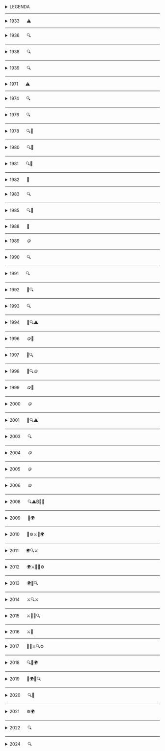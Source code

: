 
<details>
<summary>LEGENDA</summary>

- ⚠️ Problema del monopolio monetario  
- 🔍 Evoluzione tecnologica che ha portato a Bitcoin e alle sue tecnologie correlate  
- 🌱 Ideologia fondante di Bitcoin  
- 🪙 Tentativo di creare moneta prima di Bitcoin  
- 🎊 Evento che ha dato origine a festività bitcoiner  
- 🌍 Momento significativo per l'adozione di Bitcoin  
- 🚧 Bug/problemi sul protocollo  
- ⚙️ Aggiornamento al protocollo  
- ⚔️ Evento rilevante nella "guerra dei blocchi"  
- 🟢 Big Blocker  
- 🟠 Small Blocker  
- 🚨 Tentativi di centralizzare/governare nuovamente la moneta  


</details>

---

<details>
<summary>1933&nbsp;&nbsp;&nbsp;&nbsp;&nbsp;&nbsp;⚠️</summary>
  


<details>
<summary>Ordine esecutivo 6102 ⚠️</summary>

Il 5 aprile 1933, il presidente Franklin D. Roosevelt firma l'ordine esecutivo 6102 che proibisce il possesso di oro in tutte le 
sue forme, comprese monete, lingotti e certificati aurei, da parte di individui, associazioni o società residenti negli Stati
Uniti d'America. Tutti i cittadini statuinitensi sono costretti a consegnare l'oro in cambio di $ 20.67 per oncia (28,35 grammi 
circa). La maggior parte dell'oro dei cittadini era al "sicuro" nelle banche. Quest'ultime consegnarono immediatamente l'oro dei 
cittadini al governo.

⚠️ Questa data è significativa perché sottolinea l'importanza di avere  denaro non confiscabile. Essa rappresenta la necessità di
possedere denaro senza dover riporre fiducia su terze parti per la sua custodia. Satoshi Nakamoto con Bitcoin rimuove totalmente
il concetto di fiducia dalla moneta.

In questo contesto, sembra che Satoshi Nakamoto possa aver scelto il 5 aprile come data di nascita fittizia ispirandosi a tale 
evento. Inoltre, è probabile che abbia preso in considerazione il numero esecutivo 6102, invertendo i numeri per arrivare a 2016,
che rappresenta il numero di blocchi dopo il quale si verifica l'aggiustamento della difficoltà.

**ENG** - [Wikipedia](https://en.wikipedia.org/wiki/Executive_Order_6102)  
**ITA** - [Wikipedia](https://it.wikipedia.org/wiki/Ordine_esecutivo_6102)

</details>

</details>

---

<details>
<summary>1936&nbsp;&nbsp;&nbsp;&nbsp;&nbsp;&nbsp;🔍</summary>


<details>
<summary>Alan Mathison Turing - "ON COMPUTABLE NUMBERS, WITH AN APPLICATION TO THE ENTSCHEIDUNGSPROBLEM" 🔍</summary>

Getta le basi per l'informatica moderna. Le sue intuizioni sulla natura della computazione continuano a risuonare nella teoria dell'informatica oggi.  
**ENG** - [Turing Paper](https://www.cs.virginia.edu/~robins/Turing_Paper_1936.pdf)
</details>

</details>

---

<details>
<summary>1938&nbsp;&nbsp;&nbsp;&nbsp;&nbsp;&nbsp;🔍</summary>

<details>
<summary>Torpedo Data Computer (TDC) 🔍</summary>

Dentro un sottomarino americano venne costruito il Torpedo Data Computer (TDC), il primo computer a funzionare con impulsi elettromagnetici anziché in
modo meccanico. Il Torpedo Data Computer era un computer analogico elettromeccanico utilizzato per il controllo di tiro dei siluri sui sottomarini 
americani durante la Seconda Guerra Mondiale.

**ENG** - [wikipedia](https://en.wikipedia.org/wiki/Torpedo_Data_Computer)
</details>

</details>

---

<details>
<summary>1939&nbsp;&nbsp;&nbsp;&nbsp;&nbsp;&nbsp;🔍</summary>

<details>
<summary>Computer Z2 Digital 🔍</summary>

Il Computer Z2, sviluppato dall'ingegnere tedesco Konrad Zuse, è considerato il primo computer digitale.

**ENG** - [wikipedia](https://en.wikipedia.org/wiki/Z2_(computer))
</details>

</details>

---

<details>
<summary>1971&nbsp;&nbsp;&nbsp;&nbsp;&nbsp;&nbsp;⚠️</summary>

<details>
<summary>Nixon Shock -e l'inizio della moneta FIAT⚠️</summary>

Il Nixon Shock, avvenuto il 15 agosto 1971, è stato un insieme di decisioni economiche del presidente Richard Nixon, tra cui la sospensione della 
convertibilità del dollaro in oro. Questo ha segnato la fine agli accordi di Bretton Woods e l'inizio di un sistema monetario basato su valute FIAT.

⚠️ Questa data rappresenta un punto di partenza per la ricerca di alternative al sistema monetario tradizionale.

**ITA** - [InsideOver](https://it.insideover.com/storia/il-15-agosto-1971-un-discorso-di-nixon-cambio-leconomia-mondiale.html)  
**ENG** - [Wikipedia](https://en.wikipedia.org/wiki/Nixon_shock)

| Caratteristica                | Stato  |
|-------------------------------|--------|
| Privacy                       |   ❌   |
| Decentralizzazione            |   ❌   |
| Incensurabilità               |   ❌   |
| Problema della doppia spesa   |   🟡   |
| Scarsità                      |   ❌   |

</details>

</details>

---

<details>
<summary>1974&nbsp;&nbsp;&nbsp;&nbsp;&nbsp;&nbsp;🔍</summary>

<details>
<summary>TCP Protocol "A Protocol for Packet Network Intercommunication" 🔍</summary>

Questo studio segna la nascita di Internet e getta le basi per il protocollo che regola la comunicazione tra reti di pacchetti. Gli autori di questo 
protocollo sono considerati pionieri di Internet, un'infrastruttura fondamentale su cui si basa anche il protocollo Bitcoin.


**ITA**  https://it.wikipedia.org/wiki/Transmission_Control_Protocol
**ENG**  https://bitcoinstan.io/prehistory/doc/1974.pdf

</details>

</details>


---

<details>
<summary>1976&nbsp;&nbsp;&nbsp;&nbsp;&nbsp;&nbsp;🔍</summary>

<details>
<summary>Viene pubblicato il paper "New Directions in Cryptography" 🔍</summary>

Viene introdotta la crittografia Diffie-Hellman. Fino a quel momento, la crittografia si basava esclusivamente su sistemi simmetrici che non garantivano la sicurezza nelle reti di comunicazione, poiché la chiave crittografica non poteva essere condivisa in spazi non sicuri.

Whitfield Diffie e Martin E. Hellman scoprono un nuovo metodo per crittografare i messaggi basato sull'uso di chiavi pubbliche e private. Questa innovazione rappresenta una svolta fondamentale nella crittografia. 

**ENG** - [Paper](https://www.cs.jhu.edu/~rubin/courses/sp03/papers/diffie.hellman.pdf)
</details>

</details>

---
<details>
  
<summary>1978&nbsp;&nbsp;&nbsp;&nbsp;&nbsp;&nbsp;🔍🌱</summary>

<details>
<summary>R. Rivest, A. Shamir and L. Adleman RSA Public-key Cryptosystems 🔍</summary>
  
Il documento RSA Public-key Cryptosystems introduce il sistema di crittografia RSA  che utilizza la fattorizzazione di numeri 
interi grandi come base per la sicurezza.

[Paper](https://bitcoinstan.io/prehistory/doc/1978.pdf)
</details>

<details>
<summary>"The Denationalization of Money" di Friedrich August von Hayek 🌱</summary>

Libro molto influente scritto da Friedrich August von Hayek intitolato "The Denationalization of Money". L'autore, Friedrich 
Hayek, è premio nobel ed esponente della scuola austriaca di economia. In questo libro Hayek discute vari aspetti dell'economia,
ma uno dei temi principali è la critica al monopolio statale sul denaro. Egli sostiene che questo monopolio è una pratica recente 
e disfunzionale, mai vista nella storia in forma totale. Sebbene ci siano stati casi di monopolio limitato, come quello sul 
conio, il monopolio attuale è senza precedenti ed ha avuto effetti distruttivi. Hayek argomenta che il denaro dovrebbe essere 
emesso e scelto liberamente dagli attori del mercato, senza alcun monopolio coercitivo o centralizzazione che porta a corruzione 
e crisi.

In un'intervista, Hayek ribadisce che il controllo statale sul denaro ha sempre avuto conseguenze negative. Sostiene che l'unico 
modo per tornare a un sistema monetario sano sarà creare qualcosa che lo Stato non possa fermare.

[Video](https://www.youtube.com/watch?v=BZ3JWGibgtw)
</details>

</details>

---

<details>
<summary>1980&nbsp;&nbsp;&nbsp;&nbsp;&nbsp;&nbsp;🔍🌱</summary>

<details>
<summary>Ralph Merkle "Protocols for public key cryptosystems" 🔍</summary>

Ralph Merkle è un noto scienziato informatico e pioniere nel campo della crittografia. Nel 1980, Merkle pubblicò un paper 
intitolato "Protocols for public key cryptosystems", in cui introdusse il concetto di Merkle Tree. I Merkle Tree garantiscono che 
anche una piccola modifica ai dati originali comporti un cambiamento significativo nell'hash, rendendo semplice rilevare 
eventuali alterazioni. Questo schema crittografico è utilizzato ampiamente nelle reti p2p e su Bitcoin.

**ITA** - [Wikipedia](https://it.wikipedia.org/wiki/Albero_di_Merkle)  
**ENG** - [Paper](https://www.ralphmerkle.com/papers/Protocols.pdf)
</details>

<details>
<summary>New Libertarian Manifesto - Samuel Edward Konkin III 🌱</summary>

Konkin ha introdotto l'agorismo come una forma di anarchismo che enfatizza l'importanza del mercato libero e delle interazioni 
volontarie tra individui. L'agorismo si distingue per la sua critica all'interventismo statale e promuove l'idea di creare una 
Società libertaria attraverso l'azione diretta e l'uso di mercati neri e alternativi. L'agorismo rappresenta una base 
fondamentale per ciò che si svilupperà in seguito, in particolare nel contesto del pensiero cypherpunk.

**ENG** - [Manifesto](https://praxeology.net/NewLibertarianManifesto.pdf)
</details>

</details>

---

<details>
<summary>1981&nbsp;&nbsp;&nbsp;&nbsp;&nbsp;&nbsp;🔍🌱</summary>

<details>
<summary>IPv4 (Internet Protocol versione 4)🔍🌱</summary>

Nel 1981 viene rilasciata la versione 4 del protocollo IP. Tutt'oggi, nella maggior parte dei casi, quando accediamo ad internet, 
utilizziamo questa versione del protocollo che non viene aggiornata dal 1981. Si pensa che un giorno possa accadere lo stesso per 
il protocollo Bitcoin e che non ci sia la necessità di doverlo aggiornare continuamente.

**ITA** - [Wikipedia](https://it.wikipedia.org/wiki/IPv4)  
**ENG** - [Wikipedia](https://en.wikipedia.org/wiki/IPv4)
</details>



<details>
<summary>David Chaum Untraceable Electronic Mail, Return Address and Digital Pseudonyms🔍🌱</summary>

David Chaum introduce una tecnica innovativa basata sulla crittografia a chiave pubblica che permette a un sistema di posta 
elettronica di nascondere sia l'identità dei partecipanti alla comunicazione sia il contenuto dei messaggi, anche in presenza di
un sistema di telecomunicazione non sicuro. 
Questa è la prima volta che la crittografia a chiave pubblica viene impiegata per generare firme digitali, utilizzando la 
crittografia per certificare le informazioni.

**ENG** - [Paper](https://chaum.com/wp-content/uploads/2022/09/UNTRACEABLE-ELECTRONIC-MAIL-RETURN-ADDRESSES-AND-DIGITAL-
PSEUDONYMS-tech-report.pdf)
</details>

</details>

---

<details>
<summary>1982&nbsp;&nbsp;&nbsp;&nbsp;&nbsp;&nbsp;🌱</summary>

<details>
<summary>Murray Rothbard - The Ethics of Liberty🌱</summary>

L'etica della libertà" di Murray Rothbard, pubblicato nel 1982, è un libro importante che critica l'interferenza dello stato 
nella proprietà privata. Rothbard sostiene che ogni volta che lo stato interviene, viola la libertà delle persone e che una 
società senza stato è non solo possibile, ma è anche l'unica che rispetta i diritti naturali.
</details>

</details>

---

<details>
<summary>1983&nbsp;&nbsp;&nbsp;&nbsp;&nbsp;&nbsp;🔍</summary>

<details>
<summary>David Chaum - Blind Signatures for Untraceable Payments🔍</summary>

David Chaum introduce un sistema di firme cieche che permettono di oscurare un messaggio prima di esser firmato. Questo sistema
crittografico trova applicazione applicazione su vari strumenti di Bitcoin come Whirlpool.

**ENG** - [Paper](https://github.com/pburkart/Blind-Signatures-for-Untraceable-Payments/blob/main/Paper.md)
</details>


<details>
<summary>Richard Stallman - GNU</summary>

GNU è l'acronimo di "GNU's Not Unix". È un progetto avviato da Richard Stallman nel 1983 con l'obiettivo di sviluppare un sistema 
operativo completamente libero. Il progetto GNU è stato fondamentale per la diffusione del concetto di software libero.

**ITA** - [Youtube](https://www.youtube.com/watch?v=y4ko7LnLs4c)
**ENG** - [GNU Manifesto](https://www.gnu.org/gnu/manifesto.en.html)
</details>

</details>

---

<details>
<summary>1985&nbsp;&nbsp;&nbsp;&nbsp;&nbsp;&nbsp;🔍🌱</summary>

<details>
<summary>Elliptic Curve Cryptography - Neal Koblitz 🔍</summary>

Il testo "Elliptic Curve Cryptography" tratta della crittografia a chiave pubblica basata sulle curve ellittiche su campi finiti, 
una forma avanzata e più efficiente di crittografia a chiave pubblica. La crittografia a curve ellittiche oggi è uno standard 
utilizzato per garantire la sicurezza delle 
chiavi private.

**ENG** - [Paper](https://web.archive.org/web/20180726024835/https://www.ams.org/journals/mcom/1987-48-177/S0025-5718-1987-0866109-5/S0025-5718-1987-0866109-5.pdf)
</details>

<details>
<summary>Transaction system to make big brother obsolete - David Chaum 🌱</summary>

Il testo di David Chaum affronta temi come la moneta digitale, l'anonimato e lo pseudoanonimato. Ha ispirato l'uso della 
crittografia per proteggere la privacy degli individui nei confronti dei governi, introducendo concetti fondamentali che hanno 
influenzato il movimento Cypherpunk emerso pochi anni dopo.

**ENG** - [Paper](https://chaum.com/security-without-identification/)
</details>

</details>

---

<details>
<summary>1988&nbsp;&nbsp;&nbsp;&nbsp;&nbsp;&nbsp;🌱</summary>

<details>
<summary>Timothy C. May The Crypto-Anarchist's Manifesto 🌱</summary>

Timothy C. May nel 1988 scrive che ci sarà larga diffusione dell'uso della crittografia per difendere la privacy delle 
comunicazioni e delle interazioni su internet tra le persone. Nel testo è scritto che la diffusione dell'utilizzo della 
crittografia sarà contrastata da parte di governi ma che non potrà essere impedita.

**ITA** - [Biblioteca Bitcoin](https://bibliotecabitcoin.org/cypherpunk/timothy-may/the-crypto-anarchist-manifesto/)  
**ENG** - [Nakamoto Institute](https://nakamotoinstitute.org/library/crypto-anarchist-manifesto/)
</details>

</details>

---

<details>
<summary>1989&nbsp;&nbsp;&nbsp;&nbsp;&nbsp;&nbsp;🪙</summary>

<details>
<summary>David Chaum founded Digicash 🪙</summary>

David Chaum crea una società che si chiama Digicash. Digicash propone un servizio di pagamento di nome ecash che dà la 
possibilità di prelevare dollari dal conto in banca e detenerli sotto forma di token digitale sul proprio dispositivo elettronico
in locale. La sua particolarità è nell'utilizzo di crittografia a chiave pubblica e crittografia cieca (blind signatures) per 
garantire privacy nei pagamenti. Digicash per registrare e coordinare le transazioni utilizza un server centrale, similmente a 
come fa una banca.

| Caratteristica                | Stato  |
|-------------------------------|--------|
| Privacy                       |   ✅   |
| Decentralizzazione            |   ❌   |
| Incensurabilità               |   ❌   |
| Problema della doppia spesa   |   🟡   |
| Scarsità                      |   ❌   |

**ITA** [Digicash](https://it.wikipedia.org/wiki/DigiCash)

**ENG** - [Digicash](https://web.archive.org/web/19970610020649/http://www.digicash.com/ecash/about.html)
</details>

<details>
<summary>Tim Berners-Lee inventore del World Wide Web🔍</summary>

Tim Berners è un informatico britannico che nel 1989 presentò una proposta al CERN per un sistema che divenne poi il World Wide 
Web, implementando un browser e un server HTTP. Nel 1993, il CERN rese disponibile il protocollo e il codice del Web senza 
diritti d'autore, consentendone un uso diffuso.

**ITA** - [World Wide Web](https://it.wikipedia.org/wiki/World_Wide_Web)  
**ENG** - [World Wide Web](https://en.wikipedia.org/wiki/World_Wide_Web)
</details>

</details>

---

<details>
<summary>1990&nbsp;&nbsp;&nbsp;&nbsp;&nbsp;&nbsp;🔍</summary>

<details>
<summary>Claus Peter Schnorr brevetta la firma di Schnorr🔍</summary>

Il matematico Peter Schnorr fa un brevetto su una firma digitale che utilizza la crittografia a curva ellittica. Il brevetto di 
questa firma scade nel 2008 ma la firma schnorr sarà implementata solo nel 2021 con l'aggiornamento taproot.

**ITA** - [Schnorr](https://it.wikipedia.org/wiki/Firma_di_Schnorr)  
**ENG** - [Schnorr](https://www.geeksforgeeks.org/computer-networks/schnorr-digital-signature/)
</details>

</details>

---

<details>
<summary>1991&nbsp;&nbsp;&nbsp;&nbsp;&nbsp;&nbsp;🔍</summary>

<details>
<summary>Philip Zimmermann Pretty Good Privacy - PGP 🔍</summary>

Un sistema che utilizza crittografia forte per scambiare messaggi con massimo livello di privacy.

**ITA** - [Wikipedia](https://it.wikipedia.org/wiki/Pretty_Good_Privacy)  
**ENG** - [OpenPGP](https://www.openpgp.org/about/)
</details>

<details>
<summary>S. Haber and W.S. Stornetta How to time-stamp a digital document 🔍</summary>

Stuart Haber e Scott Stornetta sono due studiosi che nel 1991 pubblicano il documento 'How to time-stamp a digital
document'. Questo documento verrà citato nel famoso whitepaper di Satoshi Nakamoto nel 2008. I due studiosi elaborano un sistema
per certificare l'esistenza di un documento in un certo tempo.

**ENG** - [Springer](https://link.springer.com/article/10.1007/BF00196791)
</details>

</details>

---

<details>
<summary>1992&nbsp;&nbsp;&nbsp;&nbsp;&nbsp;&nbsp;🌱🔍</summary>

<details>
<summary>Eric Hughes, Timothy C. May e John Gilmore fondano il collettivo Cypherpunks 🌱</summary>

Nel 1992 nasce ufficialmente il movimento cypherpunk.

Il nome "Cypherpunk", coniato da Jude Milhon, trae ispirazione dal genere narrativo Cyberpunk e deriva dalla fusione di cypher 
(codice) e di punk (ribellione). Il movimento Cypherpunk è l'antagonista del mondo distopico descritto dalla letteratura
cyberpunk.

È il movimento che porterà alla creazione di Bitcoin.

Tra le persone più note presenti nella mailing list ci sono:

- Adam Back: Creatore di hashcash, un sistema "proof of work" per limitare lo spam nelle mail.
- Jacob Appelbaum: Ha contribuito attivamente allo sviluppo di Tor project.
- Julian Assange: Giornalista, attivista e fonda Wikileaks.
- Bram Cohen: Ha creato BitTorrent.
- Philip Zimmerman: Ha creato PGP.
- Hal Finney: È l'inventore di "reusable proofs of work", un prototipo di cash digitale.
- Nick Szabo: Ha creato Bit Gold.
- Satoshi Nakamoto: Crea/creano di Bitcoin.

La lista: [Mailing List Archive](https://mailing-list-archive.cryptoanarchy.wiki/authors/by-posts/)
</details>

<details>
<summary>"Pricing via Processing or Combatting Junk Mail" di Cynthia Dwork e Moni Naor 🌱🔍</summary>

Con questo documento nasce l'idea di proof of work per evitare lo spam nelle mail. Adam Back prenderà ispirazione da questo 
documento per l'implementazione di Hashcash.

**ENG** - [PDF](https://web.cs.dal.ca/~abrodsky/7301/readings/DwNa93.pdf)
</details>

</details>

---

<details>
<summary>1993&nbsp;&nbsp;&nbsp;&nbsp;&nbsp;&nbsp;🔍</summary>

<details>
<summary>Eric Hughes, A Cypherpunk's Manifesto 🔍</summary>

In questo manifesto viene chiarito benissimo il concetto di privacy ed il ruolo che deve avere la crittografia per garantirla in 
una società aperta e digitale.

**ITA** - [Biblioteca Bitcoin](https://bibliotecabitcoin.org/cypherpunk/eric-hughes/a-cypherpunks-manifesto/)  
**ENG** - [Activism.net](https://www.activism.net/cypherpunk/manifesto.html)
</details>

</details>

---

<details>
<summary>1994&nbsp;&nbsp;&nbsp;&nbsp;&nbsp;&nbsp;🌱🔍⚠️</summary>

<details>
<summary>Timothy C. May The Cyphernomicon 🌱</summary>

FAQ del Movimento Cypherpunk di Timothy C. May.

**ENG** - [Cyphernomicon]
(https://web.archive.org/web/20111115030917if_/http://www.cypherpunks.to/faq/cyphernomicron/cyphernomicon.txt)
</details>

<details>
<summary>Cypher wars⚠️</summary>

Diversi Cypherpunk partecipano alla lotta contro il governo degli Stati Uniti che voleva mettere restrizioni sull'uso della 
crittografia.

Documentario con sottotitoli in inglese: [YouTube](https://www.youtube.com/watch?v=EcC0RNsallc)
</details>

<details>
<summary>Daniel C. Lynch CyberCash 🔍</summary>

Daniel C. implementa Cybercash, uno strumento per pagamenti digitali basato sul dollaro. In questo strumento di pagamenti 
digitali c'era un sistema di test con un numero finito di monete. Le monete di test, essendo scarse, avevano acquisito più valore 
del dollaro.

**ENG** - [Wikipedia](https://en.wikipedia.org/wiki/CyberCash)
</details>

</details>

---

<details>
<summary>1996&nbsp;&nbsp;&nbsp;&nbsp;&nbsp;&nbsp;🪙🌱</summary>

<details>
<summary>Nasce E-gold fondato da Douglas Jackson e Barry K. Downey 🪙</summary>

Douglas Jackson e Barry K. Downey fondano E-gold per permettere alle persone di comprare oro con valuta Fiat e ricevere token 
rappresentativi della quantità d'oro acquistata. Il token permetteva di essere scambiato online in modo istantaneo. I due 
fondatori di E-gold furono chiamati a processo e 
subirono conseguenze legali.

| Caratteristica                | Stato  |
|-------------------------------|--------|
| Privacy                       |   ❌   |
| Decentralizzazione            |   ❌   |
| Incensurabilità               |   ❌   |
| Problema della doppia spesa   |   🟡   |
| Scarsità                      |   ✅   |

**ITA** - [Atlas21](https://atlas21.com/it/e-gold-la-storia-della-prima-moneta-digitale-ancorata-alloro/)  
**ENG** - [Wikipedia](https://en.wikipedia.org/wiki/E-gold)
</details>

<details>
<summary>NSA How To Make A Mint di Laurie Law, Susan Sabett e Jerry Solinas 🌱</summary>

In questo documento di Laurie Law, Susan Sabett e Jerry Solinas viene discussa l'importanza crescente delle comunicazioni in rete
nell'era dell'informazione, con particolare attenzione al commercio elettronico e alla necessità di sistemi di pagamento 
elettronico sicuri ed efficienti.


**ENG** - [MIT](https://groups.csail.mit.edu/mac/classes/6.805/articles/money/nsamint/nsamint.htm)
</details>

</details>

---

<details>
<summary>1997&nbsp;&nbsp;&nbsp;&nbsp;&nbsp;&nbsp;🌱🔍</summary>

<details>
<summary>Adam Back HashCash, DOS counter-measure w/ proof-of-work 🌱🔍</summary>
Nel maggio 1997 Hashcash è stato originariamente proposto come meccanismo per limitare l'abuso sistematico delle risorse internet
senza costo ed illimitate, come l'email e i remailer anonimi. Il documento di hashcash sarà citato nel whitepaper di Satoshi 
Nakamoto. 

**ENG** - https://bitcoinstan.io/prehistory/doc/1997_1.pdf
</details>

<details>
<summary>Nick Szabo Formalizing and Securing Relationships on Public Networks - Smart contracts, Third part vulnerabilities 🌱🔍
</summary>
Nick Szabo, nel suo paper "Formalizing and Securing Relationships on Public Networks", propone di ampliare il concetto di 
trasferimento di denaro elettronico, andando oltre l' invio di cash da una chiave pubblica all'altra, come descritto da David 
Chaum con e-Cash. Propone l'utilizzo di smart contracts per facilitare tutti i passaggi del processo contrattuale. Attualmente 
vengono usati per conti multifirma, canali lightining network ed altro.
</details>

<details>
<summary>L'individuo Sovrano - William Rees-Mogg e James Dale Davidson 🌱</summary>
In questo libro emerge l'importanza di internet per la libertà dell'individuo e la necessità di libero mercato tra monete
digitali private.

**ENG** - https://www.lopp.net/pdf/The%20Sovereign%20Individual.pdf

**ITA** - Sul profilo github di Ventunobtc si trova il libro in italiano. Link al loro profilo github di Ventunobtc: 
https://github.com/ventunobtc
</details>

</details>

---

<details>
<summary>1998&nbsp;&nbsp;&nbsp;&nbsp;&nbsp;&nbsp;🌱🔍🪙</summary>

<details>
<summary>Nick Szabo - BitGold 🌱🔍</summary>
Nick Szabo nel 1998 comincia a riflettere sull'implementazione di un protocollo tramite il quale bit costosi e inimitabili 
possano essere creati online con una dipendenza minima da terze parti fidate e poi archiviati, trasferiti e analizzati in modo
sicuro. Con Bit Gold stava cercando di imitare il più possibile nello spazio cibernetico le caratteristiche di sicurezza e 
fiducia dell'oro.

**ENG** - https://bitcoinstan.io/prehistory/doc/1998_2.pdf
</details>

<details>
<summary>Wei Dai B-money 🌱🔍</summary>
Il cypherpunk Wei Dai nel 1998 propone, nella mailing list dei cypherpunk, due probabili soluzioni per ottenere un "sistema di 
denaro elettronico anonimo e distribuito".

1- Propone l'uso di una funzione di prova di lavoro per creare denaro che si basa su Hashcash. Questa soluzione è 
impraticabile poiché richiede un canale di trasmissione che sia non disturbabile e anche sincrono.

2- Il secondo protocollo prevede solo alcuni partecipanti (i server) che tengono conti pubblici, mentre gli altri 
verificano i loro saldi. È richiesta una cauzione per diventare server che viene persa in caso di disonestà. Questo sistema 
tende alla centralizzazione su pochi server. Questa soluzione verrà ripresa successivamente da altre crittovalute basate su 
meccanismo di consenso proof of stake.


| Caratteristica                | Stato  |
|-------------------------------|--------|
| Privacy                       |   ✅   |
| Decentralizzazione            |   🟡   |
| Incensurabilità               |   ❌   |
| Problema della doppia spesa   |   🟡   |
| Scarsità                      |   ❌   |

http://www.weidai.com/bmoney.txt

</details>

<details>
<summary>Liberty dollar - Bernard von NotHaus 🪙</summary>
Bernard von NotHaus cercava una soluzione al denaro Fiat inflazionato.
Il Liberty Dollar era strutturato attorno ad un sistema di riserva di metalli preziosi che, in origine, comprendeva solo oro e 
argento. Ogni emissione di Liberty Dollar era direttamente correlata alla quantità di oro o argento custodita presso la società 
di von NotHaus. Nel 2007 oltre 250 mila persone detenevano certificati di liberty dollar. Nel 2009 fù costretto a chiudere 
l'attività perchè accusato di vari crimini. 


| Caratteristica                | Stato  |
|-------------------------------|--------|
| Privacy                       |   ❌   |
| Decentralizzazione            |   ❌   |
| Incensurabilità               |   ❌   |
| Problema della doppia spesa   |   🟡   |
| Scarsità                      |   ✅   |

**ITA** - https://atlas21.com/it/tredici-anni-fa-la-condanna-al-fondatore-dellamerican-liberty-dollar/

**ENG** - https://ldfa.nl/page/3

</details>

<details>
<summary>Peter Tiel - coinfinity 🪙</summary>
Peter Tiel nel 1998 vuole creare una moneta per internet, indipendete dalle valute fiat.
</details>

</details>

---

<details>
<summary>1999&nbsp;&nbsp;&nbsp;&nbsp;&nbsp;&nbsp;🪙🌱</summary>

<details>
<summary>Elon Musk - x.com 🪙</summary>
Elon Musk come Peter Tiel vuole creare una moneta per internet, indipendente dalle valute Fiat.
</details>

<details>
<summary>Milton Friedman prevede Bitcoin 🌱</summary>
L'economista Milton Friedman rilascia un'intervista e prevede l'arrivo di una moneta su internet.

**ENG** - [youtube](https://www.youtube.com/watch?v=C_Ny-UPve-8)

</details>

</details>


 ---
 
<details>
<summary>2000&nbsp;&nbsp;&nbsp;&nbsp;&nbsp;&nbsp;🪙</summary>

<details>
<summary>Elon Musk e Peter Tiel creano Paypal 🪙</summary>
Elon Musk e Peter Tiel che avevano la medesima idea di "moneta per internet" si uniscono e creano Paypal. Non porteranno avanti 
la loro idea iniziale, ma creeranno il sistema di pagamento famoso per le valute tradizionali.

**ENG** - https://en.wikipedia.org/wiki/The_PayPal_Wars

| Caratteristica                | Stato  |
|-------------------------------|--------|
| Privacy                       |   ❌   |
| Decentralizzazione            |   ❌   |
| Incensurabilità               |   ❌   |
| Problema della doppia spesa   |   🟡   |
| Scarsità                      |   ❌   |
</details>

</details>

---

<details>
<summary>2001&nbsp;&nbsp;&nbsp;&nbsp;&nbsp;&nbsp;🌱🔍⚠️</summary>

<details>
<summary>Bram Cohen crea BitTorrent 🌱🔍</summary>
Dopo svariati tentativi di condivisione libera di file digitali, Bram Cohen trova la soluzione creando una rete peer to peer. 
BitTorrent è la dimostrazione che le reti p2p sono resilienti ad attacchi di censura da parte di governi.

**ITA** - https://it.wikipedia.org/wiki/BitTorrent_(software)

**ENG** - https://en.wikipedia.org/wiki/BitTorrent

</details>

<details>
<summary>Patriot Act ⚠️</summary>
Dopo l'attacco delle torri gemelle viene rilasciata una legge federale che incrementa la sorveglianza ed i controlli sulla 
finanza personale dei cittadini.
**ITA** - https://it.wikipedia.org/wiki/USA_PATRIOT_Act

**ENG** - https://en.wikipedia.org/wiki/Patriot_Act

</details>

</details>

---

<details>
<summary>2003&nbsp;&nbsp;&nbsp;&nbsp;&nbsp;&nbsp;🔍</summary>

<details>
<summary>Second Life, Linden Lab 🔍</summary>
La società Linden Lab sviluppa un gioco di nome Second Life. All'interno del gioco, era presente una moneta scambiabile anche al
di fuori del gioco. Le politiche monetarie differenti di questo token, hanno portato ad un apprezzamento di valore rispetto al 
dollaro. Più avanti interverranno le autorità per non permettere al linden dollar di circolare al di fuori del videogioco.



| Caratteristica                | Stato  |
|-------------------------------|--------|
| Privacy                       |   ❌   |
| Decentralizzazione            |   ❌   |
| Incensurabilità               |   ❌   |
| Problema della doppia spesa   |   🟡   |
| Scarsità                      |   ❌   |

**ENG** - https://philiprosedale.substack.com/p/adventures-of-the-linden-dollar

</details>

</details>

---

<details>
<summary>2004&nbsp;&nbsp;&nbsp;&nbsp;&nbsp;&nbsp;🪙</summary>

<details>
<summary>Hal Finney RPOW - Reusable Proofs of Work 🪙</summary>
Il cypherpunk Hal Finney rilascia programma RPOW, un sistema di moneta digitale che risolve la doppia spesa mantenendo la proprietà dei token 
registrata su un server fidato. I server sono progettati per funzionare sul coprocessore crittografico sicuro IBM 4758, che è in grado di verificare
in modo sicuro l'hash del software che sta eseguendo. Sposta la fiducia da una persona fisica all'hardware.


| Caratteristica                | Stato  |
|-------------------------------|--------|
| Privacy                       |   ✅   |
| Decentralizzazione            |   ❌   |
| Incensurabilità               |   ❌   |
| Problema della doppia spesa   |   🟡   |
| Scarsità                      |   ❌   |


**ENG** - [Nakamoto Institute](https://nakamotoinstitute.org/finney/rpow/)

</details>

</details>

---

<details>
<summary>2005&nbsp;&nbsp;&nbsp;&nbsp;&nbsp;&nbsp;🪙</summary>

<details>
<summary>Nick Szabo rilancia Bitgold 🪙</summary>
Nel 2005 Nick Szabo cerca sviluppatori per creare un sistema monetario che riduca la dipendenza dalla fiducia in terze parti. Utilizzando funzioni di 
prova di lavoro, Bit Gold permette di generare e verificare stringhe di bit in modo sicuro e distribuito.

  


| Caratteristica                | Stato  |
|-------------------------------|--------|
| Privacy                       |   ✅   |
| Decentralizzazione            |   ✅   |
| Incensurabilità               |   ❌   |
| Problema della doppia spesa   |   🟡   |
| Scarsità                      |   ❌   |

**ENG** - [Nakamoto Institute](https://nakamotoinstitute.org/library/bit-gold/)

</details>

</details>

---

<details>
<summary>2006&nbsp;&nbsp;&nbsp;&nbsp;&nbsp;&nbsp;🪙</summary>

<details>
<summary>Arthur Budovsky and Vladimir Kats creano Liberty Reserve 🪙</summary>
Arthur Budovsky and Vladimir implementano un sistema come E-gold ma in Costa Rica, un paese strategico per ricevere meno pressioni da parte dello 
stato. Tuttavia nel 2013 Arthur Budovsky verrà arrestato in Spagna ed estradato negli Stati Uniti nel 2014.

**ENG** - https://ia800303.us.archive.org/28/items/704540-liberty-reserve-indictment/704540-liberty-reserve-indictment_text.pdf
</details>

</details>

---

<details>
<summary>2008&nbsp;&nbsp;&nbsp;&nbsp;&nbsp;&nbsp;🔍⚠️₿🎊🌱</summary>


<details>
<summary>Scade il brevetto di firme Schnorr 🔍</summary>
Nel 2008 scade il brevetto di firme Schnorr. Vedranno utilizzo su Bitcoin nel 2021 con l'aggiornamento Taproot.
</details>

<details>
<summary>Crisi economica mondiale ⚠️</summary>
La bancarotta di Lehman Brothers è stata il culmine della crisi dei mutui subprime. La fiducia sulla gestione dell'economia da parte del governo è in
forte crisi.
</details>

<details>
<summary>Registrazione sito bitcoin.org</summary>
Il 18 Agosto 2008 viene registrato il sito bitcoin.org. Viene registrato anonimamente attraverso il servizio di anonymous speech che accettava
pagamenti cash o e-gold. Satoshi registrerà anche il dominio netcoin.com.

https://web.archive.org/web/20090313031316/https://www.anonymousspeech.com/default.aspx
</details>

<details>
<summary>Satoshi Nakamoto pubblica il whitepaper di Bitcoin ₿🔍🌱🎊</summary>
Il 31 Ottobre Satoshi Nakamoto pubblica il whitepaper di Bitcoin. Crea un denaro digitale senza controparte fidata, ed utilizza la proof of work per
risolvere il problema della doppia spesa.



| Caratteristica                | Stato  |
|-------------------------------|--------|
| Privacy                       |   ✅   |
| Decentralizzazione            |   ✅   |
| Incensurabilità               |   ✅   |
| Problema della doppia spesa   |   ✅   |
| Scarsità                      |   ✅   |

https://bitcoin.org/en/bitcoin-paper

</details>

<details>
<summary>James A. Donald risponde al whitepaper di Satoshi Nakamoto</summary>
Il 2 Novembre James A. Donald risponde alla pubblicazione di Satoshi Nakamoto portando scetticismo sulla possibilità di scalare il protocollo.

**ENG** - https://www.metzdowd.com/pipermail/cryptography/2008-November/014815.html
</details>

<details>
<summary>Pre-release del software di Bitcoin</summary>
Nel Novembre del 2008, Satoshi Nakamoto invia privatamente la versione alpha di bitcoin per poterla revisionare prima del rilascio ufficiale.

**ENG**  [Nakamoto Institute](https://satoshi.nakamotoinstitute.org/code/)
</details>

</details>

---


<details>
<summary>2009&nbsp;&nbsp;&nbsp;&nbsp;&nbsp;&nbsp;🎊🌍</summary>

<details>
<summary>Blocco Genesi 🎊</summary>
Il 3 gennaio 2009 Satoshi Nakamoto esegue la versione 0.1 di Bitcoin e mina il primo blocco della timechain, conosciuto con il nome "genesis block".
All'interno del blocco Satoshi scrive il titolo in prima pagina del giornale "The Times" di Londra "Chancellor on brink of second bailout for banks".

https://mempool.space/it/tx/4a5e1e4baab89f3a32518a88c31bc87f618f76673e2cc77ab2127b7afdeda33b

</details>

<details>
<summary>Satoshi Nakamoto rilascia il Codice di Bitcoin </summary>
Il 9 Gennaio 2009 Satoshi Nakamoto annuncia la versione 0.1 di Bitcoin sul sito https://sourceforge.net/p/bitcoin/news/ con il link per poter 
scaricare il software.
</details>

<details>
<summary>Hal Finney pubblica su Twitter "Running Bitcoin" 🎊🌍</summary>
Il giorno 11 Gennaio 2009, Hal Finney installa il software di Satoshi Nakamoto e condivide su Twitter la celebre frase "Running Bitcoin". Questo
giorno viene ricordato e festeggiato tutti gli anni dalla community Bitcoin.

[Tweet](https://x.com/halfin/status/1110302988)

</details>

<details>
<summary>Satoshi scrive sul forum della p2p foundation 🌍</summary>
L'11 Febbraio 2009 Satoshi Nakamoto crea un profilo sul forum della fondazione p2p e propone la sua idea di denaro digitale. 

https://satoshi.nakamotoinstitute.org/posts/p2pfoundation/1/
</details>

<details>
<summary>New Liberty Standard è il primo exchange USD/bitcoin 🌍</summary>
Il 10 Maggio 2009 nasce il primo exchange per scambiare Bitcoin con dollari e viceversa. Il sito si chiama New Liberty Standard. 

https://web.archive.org/web/20100414172629/http://newlibertystandard.wetpaint.com/photos
</details>

<details>
<summary>La prima vendita di Bitcoin per USD testimoniata da Martty Malmi</summary>
Il 5 ottobre 2009 Martti Malmi vende 5050 Bitcoin per 5.02 Dollari.

tweet: https://x.com/marttimalmi/status/423455561703624704  
Tx: https://mempool.space/it/tx/7dff938918f07619abd38e4510890396b1cef4fbeca154fb7aafba8843295ea2
</details>

<details>
<summary>Bitcoin migra su Github</summary>
Il 29 ottobre 2009 avviene la migrazione del software da SourceForge a GitHub.
</details>

<details>
<summary>Bitcointalk</summary>
Il 22 Novembre il forum su SourceForge si sposta su Bitcointalk.
</details>

</details>

---

<details>
<summary>2010&nbsp;&nbsp;&nbsp;&nbsp;&nbsp;&nbsp;🎊⚙️⚔️🚧🌍</summary>

<details>
<summary>Pizza Day 🎊</summary>
Il 22 Maggio 2010, lo sviluppatore Lazlo scambia 10000 Bitcoin per 2 pizze. Il 22 Maggio di tutti gli anni si festeggia il pizza day, in ricordo del 
primo scambio di Bitcoin per un bene reale.

https://bitcointalk.org/index.php?topic=137.0
</details>

<details>
<summary>Limite dello spazio del blocco ad 1 Mb ⚙️⚔️</summary>
I blocchi di Bitcoin non hanno un limite massimo di dati da poter scrivere all'interno dei blocchi. Il 15 Luglio 2010 Satoshi Nakamoto rilascia una
nuova versione del codice ed inserisce il parametro "Max block size" ad un 1 megabyte. Ora i blocchi non possono contenere più di 1 Mb di dati.
</details>

<details>
<summary>Primo blocco minato con GPU</summary>
Il 18 Luglio 2010 viene minato il primo blocco minato con GPU.

https://bitcoin.stackexchange.com/questions/3572/when-was-the-first-gpu-miner-made-available-publicly
</details>

<details>
<summary>Lancio di MtGox</summary>
A luglio 2010 MtGox offre servizio di Exchange per comprare e vendere Bitcoin per valute fiat.

**ENG** - https://bitcointalk.org/index.php?topic=4187.0
</details>

<details>
<summary>Satoshi Nakamoto modifica il codice di Bitcoin⚙️</summary>
Nel 2010 Satoshi Nakamoto interviene più volte sul codice per risolvere problemi di sicurezza e stabilità del software. In particolare il 15 Agosto
2010 viene sfruttato un bug che permette ad un utente della rete di creare 184,467,440,737.09551616 Bitcoin. Satoshi Nakamoto interviene per riparare
il software.

**ENG** - https://en.bitcoin.it/wiki/Value_overflow_incident
</details>

<details>
<summary>Bug importante su Bitcoin🚧⚙️</summary>
Il 15 Agosto un utente di Bitcoin sfrutta un baco e genera 184.5 miliardi di Bitcoin. Satoshi è ancora presente, dopo poche ore verrà rilasciato il 
nuovo client che impedisce di sfruttare il baco.

**ENG** - https://bitcointalk.org/index.php?topic=822.0
</details>

<details>
<summary>Jeff Garzik suggerisce di togliere il limite di un Mega ⚔️</summary>
Il 4 Ottobre 2010 lo sviluppatore Jeff Garzik rilascia un nuovo client che elimina il blocksize precedentemente inserito da Satoshi Nakamoto. Satoshi 
Nakamoto non è d'accordo e suggerisce di rimandare la questione più avanti.

**ENG** - https://bitcointalk.org/index.php?topic=1347.0
</details>

<details>
<summary>Mining pool</summary>
Il 27 novembre 2010 lo sviluppatore Marek Palatinus (Slush) inventa il concetto di Pool mining.

**ENG** - https://bitcointalk.org/index.php?topic=1976.0
</details>

<details>
<summary>Bitcoin e Wikileaks🌍</summary>
Nel dicembre 2010, WikiLeaks ha affrontato un blocco finanziario da parte degli Stati Uniti, con diverse istituzioni che hanno interrotto le donazioni
e i pagamenti a favore dell'organizzazione. Per aggirare le restrizioni, WikiLeaks sceglie Bitcoin come sistema di pagamento per ricevere donazioni.
Satoshi Nakamoto invita WikiLeaks a non accettare Bitcoin perchè il protocollo è appena nato e potrebbe essere vulnerabile.

**ENG** - https://bitcointalk.org/index.php?topic=1735.msg26999#msg26999  
**ENG** - https://bitcointalk.org/index.php?topic=2216.msg29280#msg29280
</details>

<details>
<summary>Satoshi Nakamoto lascia la community</summary>
Il 12 Dicembre 2010, Satoshi Nakamoto lascia il suo ultimo messaggio pubblico.

https://bitcointalk.org/index.php?topic=5477395.0
</details>

</details>

---

<details>
<summary>2011&nbsp;&nbsp;&nbsp;&nbsp;&nbsp;&nbsp;🌍🔍⚔️</summary>

<details>
<summary>La fondazione Electronic Frontier Foundation (EFF) accetta Bitcoin 🌍</summary>
La fondazione EFF annuncia di Accettare Bitcoin come sistema di pagamento  
  
**ENG** - [Wikipedia](https://en.wikipedia.org/wiki/Electronic_Frontier_Foundation)

</details>

<details>
<summary>Silk Road 🌍</summary>
Nel Febbraio 2011 apre "The Silk Road", un sito onion su rete Tor dove è possibile commerciare beni e servizi pagando con Bitcoin.
</details>

<details>
<summary>Mike Hearn "impiegato Bitcoin"</summary>
Nel Marzo 2011 Mike Hearn sviluppatore Google, propone a Google di esser pagato per lavorare sul protofollo Bitcoin il 20% del suo tempo. Sarà il 
primo sviluppatore pagato per lavorare su Bitcoin.
</details>

<details>
<summary>Satoshi Nakamoto(?) scrive l'ultima mail a Mike Hearn</summary>
Mike Hearn rivela una mail ricevuta da Satoshi Nakamoto il 23 Aprile 2011 dove gli annuncia che lascia il progetto BITCOIN definitivamente per 
dedicarsi ad altro e che Bitcoin è in buone mani con Gavin Andresen. Questa mail non viene messa in dubbio dalla community nel 2011 ma non ne è mai 
stata verificata l'esistenza.  

**ENG** [**MAIL**](https://plan99.net/~mike/satoshi-emails/thread5.html)
</details>

<details>
<summary>Gregory Maxwell entra nella community di BitcoinTalk ⚔️🟠</summary>
Il 5 maggio 2011 Gregory Maxwell scrive per la prima volta sul forum di Bitcointalk. Parteciperà attivamente alle discussioni sulla grandezza dei 
blocchi di Bitcoin. Sin da subito fa notare l'importanza di avere blocchi con spazio limitato per creare scarsità ed un economia per scrivere 
all'interno dei blocchi utile ad evitare lo spam.
</details>

<details>
<summary>La seconda Crittovaluta</summary>
Nel maggio 2011 Namecoin viene lanciata ed è la seconda crittovaluta creata dopo Bitcoin. Namecoin è un tentativo di portare i domini su Bitcoin.
</details>

<details>
<summary>Wikileaks accetta Bitcoin per le donazioni 🌍</summary>
Wikileaks comincia ad accettare donazioni in bitcoin
  
[Tweet](https://x.com/wikileaks/status/80774521350668288)
</details>

<details>
<summary>Bitcoin ad un dollaro 🌍</summary>
Il 9 Febbraio 2011 il prezzo di Bitcoin supera il valore di 1 dollaro creando una corrente mediatica che porterà alla prima bolla di prezzo. In pochi 
mesi bitcoin raggiunge il valore di 29,60 dollari per poi crollare a 2 dollari in poche ore.  

</details>

<details>
<summary>P2Pool + la prima Mining Pool Decentralizzata 🔍</summary>
Il 17 Luglio 2011 nasce P2Pool. È la prima mining pool decentralizzata senza coordinatore centrale.
</details>

<details>
<summary>BIP (Bitcoin Improvement Proposal)🔍</summary>
Nel settembre 2011 Amir Taaki ha l'idea ed implementa i *Bitcoin Improvement Proposal* (BIP).
  
[**ENG**](https://bips.dev/1/)
</details>

</details>

---

<details>
<summary>2012&nbsp;&nbsp;&nbsp;&nbsp;&nbsp;&nbsp;🌍⚔️🚧🚨⚙️</summary>

<details>
<summary>Bitcoin for Dummies 🌍</summary>
Ad inizio 2012, nella puntata Bitcoin for Dummies della serie tv "The God Wife" viene citato Bitcoin.
</details>

<details>
<summary>BIP16 vs BIP17🚨⚙️</summary>
Gavin Andresen che ha "preso il posto di Satoshi Nakamoto" propone Bip 16 (P2SH). Non riceve consenso dalla community ed in particolare lo 
sviluppatore Luke Dashjr propone BIP 17.  
Gavin Andresen propone che se almeno il 55% dei miner sono favorevoli a Bip 16 verrà implementato P2SH. Gavin mette come data limite il 1° Febbraio
2012.  
Il 55% non viene raggiunto, ma Gavin attiva comunque BIP 16 il 1° Aprile.  
  
[**ENG**](https://bips.dev/16/)  

[**ENG**](https://bips.dev/17/)  

[**ENG**](https://bitcointalk.org/index.php?topic=61125.0)

</details>

<details>
<summary>BIP 30 Gavin Andresen Soft Fork🚨⚙️</summary>
Gavin Andresen, decide di fare un soft fork per impedire che si verifichino 2 transazioni con lo stesso ID.  
Ancora una volta Gavin Andresen implementa il codice senza preoccuparsi molto dell'opinione degli utenti e della comunità.
</details>

<details>
<summary>Bitcoin Foundation🚨⚔️🟢</summary>
A settembre 2012 viene creata la fondazione Bitcoin Foundation. Gavin Andresen è chief scientist. Questo evento porta a discussioni sulla 
centralizzazione del progetto bitcoin e non verrà considerata a lungo. La foundation esiste ancora ma non ha alcuna influenza sul progetto open source
Bitcoin.
</details>

<details>
<summary>Gavin Andresen viene assunto dalla Bitcoin Foundation🚨</summary>
A fine anno Gavin Andresen viene assunto dalla Bitcoin Foundation e stipendiato come chief scientist.
</details>

</details>


---

<details>
<summary>2013&nbsp;&nbsp;&nbsp;&nbsp;&nbsp;&nbsp;🌍🌱🔍</summary>

<details>
<summary>Bitcoin core</summary>
Mike Hearn a Febbraio convince Gavin a rinominare il software Bitcoin in Bitcoin Core, per distinguere il software dalla moneta.
</details>

<details>
<summary>Crisi di Cipro 🌍</summary>
Il 25 marzo 2013 scoppia la crisi di Cipro, le banche di Cipro sono insolventi, migliaia di persone v**ENG**ono confiscate dal proprio denaro, i 
cittadini di Cipro hanno grossi problemi a prelevare ed utilizzare il proprio denaro. Il tema "Bitcoin" in quei giorni emerge come alternativa valida 
alle crisi delle monete Fiat.
</details>

<details>
<summary>Avviene un double spending su Bitcoin🚧⚙️</summary>
L'11 marzo è stato effettuato l'aggiornamento alla versione 0.8 del protocollo, che ha riguardato la gestione del database e il passaggio da Berkeley 
DB a LevelDB. Durante questo aggiornamento, la rete ha subito un fork di 24 blocchi. In questo intervallo, si è verificato un double-spending di 
211.909 Bitcoin.  
  
[**ENG**](https://github.com/bitcoin/bips/blob/master/bip-0050.mediawiki)  

[**ENG**](https://bitcointalk.org/index.php?topic=152348.0)

</details>

<details>
<summary>95% per il consenso🌱</summary>
Il 24 Marzo viene attivato il BIP 34 che richiede di inserire l'altezza del blocco nello scriptSig della transazione coinbase. A differenza delle BIP 
precedenti, per attivare questa proposta si è dovuto raggiungere il 95% del consenso dei miner.
</details>

<details>
<summary>EFF Riaccetta Bitcoin 🌍</summary>
Il 17 maggio 2013 torna ad accettare Bitcoin.
</details>

<details>
<summary>Wikileaks riaccetta Bitcoin 🌍</summary>
14 Giugno 2013 Wikileaks torna ad accettare Bitcoin.
</details>

<details>
<summary>19 agosto Gregory Maxwell - Sidechain🌱🔍</summary>
Il 19 Agosto Gregory Maxwell propone coinwitness, la prima idea di sidechain. 
  
**ENG** - [Bitcointalk](https://bitcointalk.org/index.php?topic=277389.0)
</details>

<details>
<summary>L'arresto di Ross Ulbricht</summary>
Il 2 Ottobre 2013 Il sito onion The Silk Road viene chiuso e Ross Ulbricht viene arrestato. Il processo porterà alla condanna di 2 ergastoli.
Per approfondire:  
  
Parte 1 [Link](https://www.wired.com/2015/04/silk-road-1/)  

Parte 2 [Link](https://www.wired.com/2015/05/silk-road-2/)  

[Link](https://bitcointalk.org/index.php?topic=47811.msg568744#msg568744)

</details>

</details>

---

<details>
<summary>2014&nbsp;&nbsp;&nbsp;&nbsp;&nbsp;&nbsp;⚔️🔍⚔</summary>

<details>
<summary>La Cina banna Bitcoin</summary>
Il primo Ban di Bitcoin da parte del governo cinese.
</details>

<details>
<summary>Mt Gox, not your keys not your bitcoin</summary>
Dopo svariati hack subiti dall'exchange negli anni, MtGox il 24 Febbraio 2014 è offline e le persone che hanno i bitcoin depositati sull'exchange, non 
li vedranno più.  
  
**ENG** - [MEDIUM](https://medium.com/@bishr_tabbaa/the-rise-and-fall-of-mt-gox-whats-in-your-bitcoin-wallet-bd5eb4106f4e)
</details>

<details>
<summary>Gavin Andresen out ⚔️🟢</summary>
  
Il 7 Aprile 2014 Gavin Andresen lascia il controllo su GitHub. Il suo ruolo passa a Wladimir van der Laan. 
  
**ENG** - [BitcoinWiki](https://en.bitcoin.it/wiki/Wladimir_van_der_Laan)
</details>

<details>
<summary>Blockstream ⚔️🟠🔍</summary>
Viene fondata Blockstream il 19 Novembre 2014. Blockstream mira a sviluppare strumenti per Bitcoin.  
  
**ENG** - [Wikipedia](https://en.wikipedia.org/wiki/Blockstream)

</details>

<details>
<summary>Mike Hearn lancia Bitcoin XT ⚔️🟢</summary>
Il 27 Dicembre 2014 Mike Hearn rilascia Bitcoin XT. Bitcoin XT è un client alternativo di Bitcoin Core che implementa la BIP 64.  
  
**ENG** - [BitcoinWiki](https://en.bitcoin.it/wiki/Bitcoin_XT)

</details>

</details>

---

<details>
<summary>2015&nbsp;&nbsp;&nbsp;&nbsp;&nbsp;&nbsp;⚔️🚨🌱🔍</summary>

<details>
<summary>Blockchain Lab ⚔️🟠</summary>
A Gennaio 2015 nasce BlockchainLab a Milano. Diventa un punto di ritrovo per sviluppatori che prenderà posizione nella block size war.
</details>

<details>
<summary>Gavin Andresen Big Blocker ⚔️🟢</summary>
Gavin Andresen il 15 aprile 2015 partecipa alla conferenza "Devcore" e discute sulla necessità di avere blocchi più grandi per scalare Bitcoin. Nel 
Q&A successivo il 18 Aprile Gavin risponde che se non si troverà "accordo" sull'aumentare lo spazio nei blocchi, imporrà la decisione a tutto il 
network.  
  
[Youtube](https://www.youtube.com/watch?v=RIafZXRDH7w)

</details>

<details>
<summary>Vladimir van der Laan si oppone a modifiche senza consenso ⚔️🟠</summary>
Il nuovo Maintener Vladimir van der Laan non è d'accordo sulla scelta di aumentare lo spazio nei blocchi soprattutto senza consenso da parte della 
rete.
  
</details>

<details>
<summary>Le BIP di Giugno e Luglio 2015🚨</summary>
BIP 101. Gavin Andresen con la BIP 101 🚨 propone un hard fork per aumentare la dimensione del blocco ogni anno. Mette una scadenza 
nell'implementazione al 11 Gennaio 2016 altrimenti passerà su Bitcoin XT. Non trova consenso.  
BIP 102. Jeff Garzik con la BIP 102 propone un hard fork di aumentare il blocco fino a 2 mega. Non trova consenso perché non è una soluzione per
scalare sul lungo periodo.  
BIP 103. Sipa con la BIP 103 propone un hard fork che aumenta la dimensione del blocco ogni anno del 17.7% fino al 2063. Non trova consenso. 
  
**ENG** [BIP 101](https://bips.dev/101/)  

**ENG** [BIP 102](https://bips.dev/102/)  

**ENG** [BIP 103](https://bips.dev/103/)

</details>

<details>
<summary>ETHEREUM</summary>
Il 30 Luglio 2015 Vitalik Buterin lancia Ethereum.
</details>

<details>
<summary>THE BLOCK SIZE WAR ⚔️🟢</summary>
Il 15 Agosto 2015 ha inizio la guerra della dimensione del blocco. Gavin Andresen smette di contribuire a Bitcoin Core e passa a Bitcoin XT con Mike Hearn. Annunciano che nel nuovo aggiornamento di Bitcoin XT verrà implementata la BIP 101.  
  
[**ENG**](https://en.bitcoin.it/wiki/Bitcoin_XT)

</details>

<details>
<summary>Riapparizione di SATOSHI?</summary>
Il 15 Agosto dopo la dichiarazione di Mike Hearn e Gavin Andresen, una mail dalla casella di posta di Satoshi Nakamoto satoshi@vistomail.com scrive 
che se 2 persone hanno il potere di decidere che cos'è Bitcoin, allora il progetto Bitcoin si può dichiarare fallito. Non c'è certezza che questa mail 
giunga da Satoshi Nakamoto.  
  
[REDDIT](https://www.reddit.com/r/Bitcoin/comments/76mwyv/satoshi_nakamoto_about_hijack_fork_attempts/#lightbox)

</details>

<details>
<summary>Moderazione o Censura</summary>
Sul Forum di Bitcoin Reddit gestito da Theymus si parla di Bitcoin XT e blocchi grandi. Theymus invita le persone interessate a questi argomenti di 
aprire un forum dedicato. Il 17 Agosto Theymus banna più persone che volevano parlare di Bitcoin XT sul forum Bitcoin perché era più popolato. Anche 
Bitcoin Jesus, Roger Ver è bannato dal forum e diventerà sostenitore di molte shitcoin in futuro.
  
</details>

<details>
<summary>I CEOs vs Bitcoin🚨</summary>
Le industrie Bitcoin (I CEOs of BitPay, Blockchain.info, Circle, Kncminer, itBit, Bitnet, Xapo and BitGo) scrivono e firmano una lettera a sostegno di
Bitcoin XT e BIP 101. Nella lettera: "Sosteniamo l'implementazione del BIP101. Abbiamo trovato convincenti gli argomenti di Gavin sia sulla necessità
di blocchi più grandi che sulla fattibilità della loro implementazione."  
  
**ENG** - https://blog.bitmex.com/the-blocksize-war-chapter-1-first-strike/
</details>



<details>
<summary>Scaling Bitcoin 1 - Lightning Network🌱🔍</summary>
Per provare a risolvere la questione "dimensione dei blocchi" v**ENG**ono organizzate delle conferenze con il nome Scaling Bitcoin. Il primo 
appuntamento è a Montreal i giorni 11 e 12 Settembre. La discussione sui blocchi verrà interrotta da Gregory Maxwell perché Bitcoin deve essere 
discusso su internet non a porte chiuse. Nel frattempo Thaddeus Dryja e Joseph Poon propongono per la prima volta Lightning Network.  
  
**ENG** - https://scalingbitcoin.org/montreal2015/presentations/Day2/3-JosephPoonAndThaddeusDryja.pdf
</details>

<details>
<summary>Scaling Bitcoin 2 - Segwit 🌱🔍</summary>
Il secondo appuntamento è a Hong Kong il 6 e 7 Dicembre. Emerge Segwit (Segregated Witness) presentata da Pieter Wuille. Quest soft fork  proposta 
avrebbe reso possibile lo sviluppo di Lightning Network. Luke Dashjr deduce inoltre che Segwit non solo può abilitare Lightning ma permette anche 
l'aumento della dimensione del blocco tramite soft fork e non con hard fork come proposto dalle BIP precedenti.  
  
**ITA** [Wkikipedia](https://it.wikipedia.org/wiki/SegWit)  
**ENG** [En.Bitcoin](https://en.bitcoin.it/wiki/Segregated_Witness)
</details>

<details>
<summary>Bitmain vuole un HARD FORK🚨</summary>
Jihan Wu, il CEO di Bitmain (azienda di mining e di produzione/vendita ASIC) non è d'accordo con l'idea di soft fork, vuole che Segwit sia 
implementato con hard fork.
</details>

</details>

---

<details>
<summary>2016&nbsp;&nbsp;&nbsp;&nbsp;&nbsp;&nbsp;⚔️🚨</summary>

<details>
<summary>Coinbase supporta Bitcoin XT🚨</summary>
Il 3 Gennaio 2016 Brian Armstrong, CEO di Coinbase, annuncia che Bitcoin XT è supportato e che Bitcoin Core non sarà supportato.
</details>

<details>
<summary>Fine di Bitcoin XT</summary>
Mike Hearn il 14 Gennaio dichiara l'esperimento Bitcoin fallito. Secondo Mike Hearn, Bitcoin Core non funziona senza BIP 101 ed è centralizzato, 
mentre Bitcoin XT non ha ricevuto l'attenzione meritata per via della censura e dei fondi necessari.  
  
**ENG** - https://blog.plan99.net/the-resolution-of-the-bitcoin-experiment-dabb30201f7
</details>

<details>
<summary>Craig Wright è Satoshi?🚨</summary>
Il 5 Febbraio 2016 sulla rivista Wired viene pubblicata la notizia falsa che Craig Wright è Satoshi Nakamoto.  
  
https://www.wired.com/2015/12/new-clues-suggest-satoshi-suspect-craig-wright-may-be-a-hoaxer/

https://www.wired.com/2015/12/bitcoins-creator-satoshi-nakamoto-is-probably-this-unknown-australian-genius/

</details>

<details>
<summary>Bitcoin Classic⚔️🟢</summary>
Il 10 Febbraio 2016 Gavin lancia un fork di Bitcoin per aumentare le dimensioni del blocco. Il fork si chiama Bitcoin Classic.
</details>

<details>
<summary>Hong-Kong Round Table⚔️🟢🚨</summary>
Il 20 Febbraio si tiene una riunione ad Hong-Kong. I miner che sono favore dell'hard fork si esprimono a favore di Bitcoin Classic se non ci dovesse 
essere un hard fork per implementare la dimensione dei blocchi su Bitcoin Core.
</details>

<details>
<summary>Gavin incontra Satoshi?</summary>
Il 2 maggio 2016, Gavin Andresen ha pubblicato sul suo blog un resoconto dell'incontro avuto con Craig Wright nei giorni precedenti. Durante questo 
incontro, Wright gli ha fornito delle prove crittografiche per dimostrare di essere realmente Satoshi Nakamoto. Inoltre, ha annunciato che il 3 maggio 
avrebbe reso pubbliche queste prove per confermare a tutti la sua identità come Satoshi Nakamoto.  
  
http://gavinandresen.ninja/satoshi

</details>

<details>
<summary>Craig Wright è Faketoshi</summary>
Il 3 Maggio Craig Wright pubblica una firma di transazione pubblica codificata in Base64 che non prova nulla.  
[**ENG**](https://www.reddit.com/r/Bitcoin/comments/4hflr3/craig_wrights_signature_is_worthless/)
</details>

<details>
<summary>Gavin è fuori senza chiavi Github</summary>
Il 6 Maggio Wladimir J. van der Laan rimuove la chiave di accesso GitHub di Gavin Andresen.
</details>

<details>
<summary>Bitcoin HALVING🎉</summary>
Il 9 Luglio avviene il dimezzamento della produzione di nuovi BTC ad ogni blocco. La nuova offerta è di 12,5 bitcoin per blocco.
</details>

<details>
<summary>Ethereum DAO hack</summary>
Il 23 Luglio avviene il DAO hack su ETHEREUM. Gli investitori, tra cui Vitalik, perdono molti soldi. Avviene uno split della catena, una che continua 
la storia della catena senza interventi (Ethereum Classic) e una che riavvolge la catena a prima dell'attacco alla DAO (Ethereum).  

**ENG* - [Wikipedia](https://en.wikipedia.org/wiki/The_DAO)

</details>

<details>
<summary>Bitcoin Unlimited⚔️🟢</summary>
L'11 marzo 2016 lo sviluppatore Andrew Stone rilascia la prima versione di Bitcoin Unlimited con dimensione di blocchi personalizzabili.  
  
**ENG** - [Wikipedia](https://en.wikipedia.org/wiki/Bitcoin_Unlimited)
</details>

<details>
<summary>BOLT🌱🔍⚔️🟠</summary>
I giorni 8 e 9 Ottobre a Milano si svolge la conferenza Scaling Bitcoin ospitata da BlockchainLab. Il tema della conferenza è come si può scalare 
Bitcoin offchain. Nei giorni successivi all'evento BlockchainLab ha ospitato negli uffici di Milano gli sviluppatori che stavano lavorando a soluzioni 
scalabili Offchain come Blockstream, Acinq, Lightning Labs, BitFury, AmicoPay. Da questo incontro nasce BOLT (Basics of Lightning Technology), 
inizialmente chiamato Milan Protocol.  
  
**ENG** - https://milan2016.scalingbitcoin.org/ 
**ENG** - https://medium.com/@lightningnetwork/lightning-network-meeting-on-interoperability-and-specifications-ea49e47696a4

</details>

<details>
<summary>Versione Bitcoin con Segwit Soft Fork🌱🔍</summary>
A Novembre 2016 viene rilasciata la versione 0.13.1 di Bitcoin Core con il Soft Fork Segwit e l'aumento delle dimensioni del blocco con un meccanismo
di attivazione che richiede il 95% del consenso per essere attivato.  
  
**ENG** - https://bitcoincore.org/en/releases/0.13.1/
</details>

<details>
<summary>Bitmain VS Soft Fork🚨</summary>
Bitmain non è d'accordo con il soft fork di Segwit. Vuole che Segwit venga fatto con hard fork per ragioni al momento sconosciute. Bitmain ha 
molta potenza di calcolo, quindi rende impossibile il soft fork.
</details>

</details>

---

<details>
<summary>2017&nbsp;&nbsp;&nbsp;&nbsp;&nbsp;&nbsp;🌱🚨⚔️🔍⚙️</summary>

<details>
<summary>UASF BIP 148 (User Activated Soft Fork)🌱⚔️🟠</summary>
Il 21 Marzo 2017 l'anonimo Shaolinfry propone la BIP 148 che implementa il soft fork di Segwit. UASF è stato creato per impedire ai miner di bloccare 
il soft-fork. Il rischio è che se non trova consenso la rete splitta ed una parte della rete non ha Hash Power dei miner, ma se l'aggiornamento trova 
consenso allora i miner si trovano costretti ad aggiornare a segwit. L'idea è che gli utenti decidano cosa è Bitcoin ed i miner prestano servizio agli
utenti.

**ENG** - https://bitcoin.stackexchange.com/questions/51901/what-is-the-user-activated-softfork-uasf-proposal-how-do-its-risks-compare-to
</details>

<details>
<summary>I nodi di Bitcoin Unlimited arrivano al pettine</summary>
Il 17 Marzo 2017 diverse importanti piattaforme di scambio, tra cui Bitfinex, Kraken e Bitstamp, dopo dei bug importanti e quasi nessuna adozione in 
termini di utenti e developer, comunicano che non supporteranno più il progetto di Bitcoin Unlimited.

**ENG** - https://blog.bitmex.com/the-blocksize-war-chapter-13-exchanges/
</details>

<details>
<summary>I futures Bitcoin/Bitcoin Unlimited</summary>
Il 18 marzo 2017, Bitfinex ha lanciato contratti futures per Bitcoin Unlimited contro Bitcoin Core, permettendo agli investitori di esprimere opinioni
con un reale coinvolgimento finanziario. Di conseguenza il prezzo di Bitcoin Unlimited scende drasticamente.

**ENG** - https://blog.bitmex.com/the-blocksize-war-chapter-13-exchanges/
</details>

<details>
<summary>Bitmain Covert AsicBoost🚨</summary>
Il 5 Aprile 2017 Gregory Maxwell all'epoca CTO di Blockstream, ha rivelato che Bitmain aveva implementato l'exploit "covert AsicBoost" nel suo 
hardware. Questo software installato da Bitmain sulle ASICS vendute ai clienti permetteva di sottrarre il 20-30 % di potenza di calcolo dai
proprietari delle macchine ed usarla per se ad insaputa degli acquirenti. Covert AsicBoost funzionava solo in caso di segwit hard fork e non con soft
fork.

**ENG** - https://thebitcoinmanual.com/articles/asicboost/
</details>

<details>
<summary>Bitmain Scandalo Antbleed🚨⚔</summary>
Il 27 Aprile 2017 Gregory Maxwell e altri sviluppatori scoprono che i firmware degli ASIC prodotti da BITMAIN avrebbero reso possibile all'azienda di 
spegnere le macchine da remoto.

**ENG** - https://bitcointalk.org/index.php?topic=1888573.0
</details>

<details>
<summary>NYA BIG BLOCK🚨⚔️🟢</summary>
Il 22 Maggio a New York c'è una conferenza, tenuta organizzata da Coin Desk che si chiama Consensus. All'apertura della conferenza viene annunciato 
che il New York Agreement con le più importanti aziende Bitcoin (Coinbase, BitPay, Bitmain etc...) ha trovato il modo di implementare l'aumento della 
grandezza dei blocchi e segwit con hard fork. Nei giorni successivi molte aziende Bitcoin si aggregano a questa proposta. La proposta è BIP 91 con il 
software BTC1.

**ENG** - https://bips.dev/91/
</details>

<details>
<summary>Bitcoin Cash⚔️🟢</summary>
Il 1 Agosto Bitcoin splitta e nasce Bitcoin Cash. Senza aggiornare a segwit e blocchi più grandi.
</details>

<details>
<summary>Da Bitpay a BTCPay Server🔍</summary>
Il 17 Agosto 2017 BitPay manda una mail ai suoi clienti invitandoli a scaricare una versione di Bitcoin incompatibile con il consenso di Bitcoin Core
che si chiama BTC1 (software del NYA) per ragioni di sicurezza. Lo sviluppatore Francese Nicolas Dorier, infastidito dal comportamento di BitPay 
scrive in un Tweet "This is lies, my trust in you is broken, I will make you obsolete" e crea BTCPay Server.
</details>

<details>
<summary>SEGWIT è attivo su Bitcoin Core ⚙️</summary>
Il giorno 24 Agosto Segwit è attivo con la proposta di soft fork BIP 141.

**ENG** -   https://coinexplorers.com/insights/get-ready-for-fud-bitpay-directing-users-to-upgrade-to-btc1-nodes_6uayna  
**TWEET** - https://x.com/NicolasDorier/status/898378514256207872
</details>

<details>
<summary> FINE BLOCK SIZE WAR 🟠</summary>
Il giorno 8 Novembre viene abortito il fork di New York Agreement perchè non c'è consenso. Pochi giorni dopo si scopre che il codice di BTC1 avrebbe
spento tutta la rete di Bitcoin dopo l'hard fork per un bug presente nel codice.
</details>

<details>
<summary>Bitcoin core bug inflattivo 🚧⚙️</summary>
Il 14 Novembre 2017 uno sviluppatore di Bitcoin Cash scopre un bug inflattivo su Bitcoin core. Era un baco introdotto poco prima che, se sfruttato, 
avrebbe causato un altro episodio di inflazione incontrollata su Bitcoin.
</details>

<details>
<summary>Steam non accetta più Bitcoin</summary>
Il 7 Dicembre 2017 Steam smette di accettare Bitcoin.
</details>

<details>
<summary>Bitcoin Futures</summary>
Il 9 Dicembre 2017 v**ENG**ono annunciati i primi future su Bitcoin.
</details>

</details>

---

<details>
<summary>2018&nbsp;&nbsp;&nbsp;&nbsp;&nbsp;&nbsp;🔍🌱🌍</summary>

<details>
<summary>Gregory Maxwell - Taproot 🔍🌱</summary>
Il 22 Gennaio 2018 Gregory Maxwell su Bitcoin Dev mailing list rilascia l'idea Taproot.
</details>

<details>
<summary>THE BITCOIN STANDARD 🌍</summary>
Il 23 Marzo viene pubblicato il libro "The Bitcoin Standard" di Saifedean Ammous. Il libro ha molto successo ed in molti si avvicinano a Bitcoin dopo 
aver letto il libro.
</details>

<details>
<summary>Eltoo: A Simple Layer2 Protocol for Bitcoin 🔍</summary>
Il 30 aprile 2018 Christian Decker, Rusty Russell e Olaoluwa Osuntokun pubblicano il documento di Eltoo.

**ENG** - https://runbitcoin.org/wp-content/uploads/2019/04/eltoo.pdf
</details>

<details>
<summary>RGB 🔍🌱</summary>
Il 3 Luglio 2018 Giacomo Zucco a Lisbona presenta RGB.

**ENG** - https://rgb.info/
</details>

</details>

---

<details>
<summary>2019&nbsp;&nbsp;&nbsp;&nbsp;&nbsp;&nbsp;🌱🌍🚨🔍</summary>

<details>
<summary>Lightning Torch 🌱🌍</summary>
Hodlonaut il 19 Gennaio 2019 per promuovere l'uso della rete Lightning di Bitcoin scrive un tweet e offrirà 100.000 satoshi alla prima persona che 
risponde. Questa persona aggiungerà 10.000 satoshi a un altro partecipante. L'iniziativa, che coinvolgerà figure come Jack Dorsey ed Elizabeth Stark, 
terminerà il 13 aprile. La transazione passerà anche in Iran, violando le restrizioni, e arriverà infine in Bitcoin Venezuela, dove verranno raccolti
tutti i satoshi.
</details>

<details>
<summary>We are all Hodlenauts</summary>
Hodlonaut accusa Craig Wright di essere un truffatore. Wright lo minaccia di causa se non si ritira. Hodlonaut non cede e viene denunciato, con una 
taglia sulla sua identità. Nasce così la campagna "WE ARE ALL HODLENAUT".
</details>

<details>
<summary>Payjoin 🔍</summary>
Il 1 maggio 2019 Nicolas Dorier pubblica la BIP 78 "A Simple Payjoin Proposal". La proposta consente al destinatario di consolidare i propri UTXO e di 
raggruppare i pagamenti senza creare una nuova transazione, risparmiando così sulle commissioni. Inoltre è utile l'utilizzo per migliorare la privacy
ed ingannare l'analisi on chain.

**ENG** - https://bips.dev/78/
</details>

<details>
<summary>Binance Hack 🚨</summary>
Binance subisce un hack e perde oltre 40 milioni di dollari. Il giorno 8 maggio il CEO di Binance propone un rollback della catena pagando i miner per 
orfanare i blocchi e rifare le transazioni. Non riuscirà a portare avanti il tentativo.

**ENG** - https://cointelegraph.com/news/binance-ceo-addresses-concerns-live-after-40-mln-btc-hack-rejects-blockchain-reorg-idea
</details>

<details>
<summary>LNP/BP 🔍</summary>
Il 1 Ottobre Giacomo Zucco e Maxim Orlovsky fondano l'associazione no profit LNP/BP.

https://github.com/LNP-BP
</details>

<details>
<summary>Bitfinex + Lightning 🌍</summary>
Il 3 Dicembre l'exchange Bitfinex integra Lightning Network.

**ITA** - https://it.cointelegraph.com/news/bitcoin-lightning-network-payments-hit-bitfinex-in-industry-first  
**ENG** - https://cointelegraph.com/news/bitcoin-lightning-network-payments-hit-bitfinex-in-industry-first
</details>

<details>
<summary>Phoenix Wallet Lightning 🔍</summary>
Il 12 Dicembre 2019 viene rilasciato il Wallet Lightning Phoenix.
</details>

</details>

---

<details>
<summary>2020&nbsp;&nbsp;&nbsp;&nbsp;&nbsp;&nbsp;🔍🎉</summary>

<details>
<summary>BIP 119 - CTV (Check Template Verify) 🔍</summary>
Il 6 gennaio 2020, Jeremy Rubin ha pubblicato la BIP 119, proponendo un soft fork per aggiungere l'operatore OP_CHECKTEMPLATEVERIFY.

**ENG** - https://bips.dev/119/
</details>

<details>
<summary>Taproot BIP 341 di SIPA 🔍</summary>
Sipa il 19 Gennaio 2020 propone la BIP 341, sarà la BIP che implementa l'aggiornamento Taproot.

https://bips.dev/341/
</details>

<details>
<summary>COVID DROP</summary>
Sono sempre di più le restrizioni imposte per l'emergenza COVID ed il 12 Marzo 2020 Bitcoin crolla a 3300 dollari.
</details>

<details>
<summary>HALVING 🎉</summary>
L'11 Maggio 2020 avviene il terzo Halving. La nuova offerta è di 6.25 bitcoin per blocco.
</details>

</details>

---

<details>
<summary>2021&nbsp;&nbsp;&nbsp;&nbsp;&nbsp;&nbsp;⚙️🌍</summary>

<details>
<summary>La bolla di Tesla</summary>
L'8 Febbraio Elon Musk con la sua azienda Tesla compra Bitcoin e accetta Bitcoin come sistema di pagamento. Bitcoin cresce di valore rispetto al dollaro molto velocemente.
</details>

<details>
<summary>Laser Eye until 100k</summary>
Il 12 febbraio comincia la campagna "Laser Eye until 100k".
</details>

<details>
<summary>Taproot Speedy Trial ⚙️</summary>
Il 6 Marzo comincia la votazione dei miner per il consenso a Taproot. Il consenso del 90% minimo viene raggiunto entro i 3 mesi e si procede per 
l'attivazione di Taproot.

**ENG** - https://taprootactivation.com/
</details>

<details>
<summary>Marathon OFAC Compliant</summary>
Il 6 Maggio Marathon, la società bitcoin quotata in borsa, scrive in un blocco, "questo è un blocco OFAC compliant". I bitcoiner fanno coinjoin come 
movimento di ribellione, transazioni in Iran, e piccole transazioni sull'indirizzo Coinbase di Marathon.

**TWEET** - https://x.com/thomasheller_/status/1390282795558137860
</details>

<details>
<summary>Tesla non accetta più Bitcoin come mezzo di pagamento</summary>
Tesla il 19 Maggio smette di accettare Bitcoin come mezzo di pagamento. Tiene le riserve di Bitcoin acquistate.
</details>

<details>
<summary>Cina ban</summary>
Il 21 Maggio il governo cinese banna il mining sul suolo Cinese.

**ITA** - https://koinsquare.com/tutte-le-volte-cina-ha-bannato-bitcoin/  
**ENG** - https://edition.cnn.com/2021/05/24/investing/bitcoin-mining-china-crackdown-intl-hnk/index.html
</details>

<details>
<summary>EL SALVADOR SU BITCOIN 🌍</summary>
Il 5 Giugno durante Bitcoin conference di Miami viene annunciato che El Salvador adotterà Bitcoin come valuta a corso legale.
</details>

<details>
<summary>Termine speedy trial taproot</summary>
Il 12 giugno termina il meccanismo di attivazione di Taproot speedy trial con oltre il 90% di consenso dei miner.
</details>

<details>
<summary>Bitcoin è legal tender in El Salvador 🌍</summary>
Il 7 Settembre Bitcoin è moneta a corso legale in El Salvador.

**ITA** - https://atlas21.com/it/7-settembre-2021-bitcoin-diventa-moneta-a-corso-legale-in-el-salvador-un-bilancio-a-tre-anni-dallintroduzione/  
**ENG** - https://atlas21.com/september-7-2021-bitcoin-becomes-legal-tender-in-el-salvador-a-three-year-review-after-the-introduction/
</details>

<details>
<summary>Novembre conferenza Adopting Bitcoin a San Salvador 🌍</summary>
A Novembre si svolge la conferenza Adopting Bitcoin a San Salvador.
</details>

<details>
<summary>TAPROOT è attivo su Bitcoin ⚙️</summary>
Dal 14 Novembre Taproot viene attivato.

**ITA** - https://atlas21.com/it/che-cose-taproot/  
**ENG** - https://cointelegraph.com/news/breaking-the-bitcoin-network-welcomes-taproot-soft-fork-upgrade
</details>

</details>

---

<details>
<summary>2022&nbsp;&nbsp;&nbsp;&nbsp;&nbsp;&nbsp;🔍</summary>

<details>
<summary>BIP 119 - Jeremy Rubin 🔍</summary>
Il 19 Aprile Jeremy Rubin propone la BIP 119 da fare con speedy trial per fare CTV (check template verify).

**ENG** - https://bips.dev/119/
</details>

</details>

---

<details>
<summary>2024&nbsp;&nbsp;&nbsp;&nbsp;&nbsp;&nbsp;🔍</summary>



<details>
<summary>Bitcoin ETF 🔍</summary>
  
Il 10 Gennaio la SEC approva gli ETF su Bitcoin

</details>


<details>
<summary>HALVING🎉</summary>
  
Il 20 Aprile 2024 avviene il 4° Halving e la nuova offerta di Bitcoin ogni 10 minuti è di 3,125 Bitcoin.

</details>
